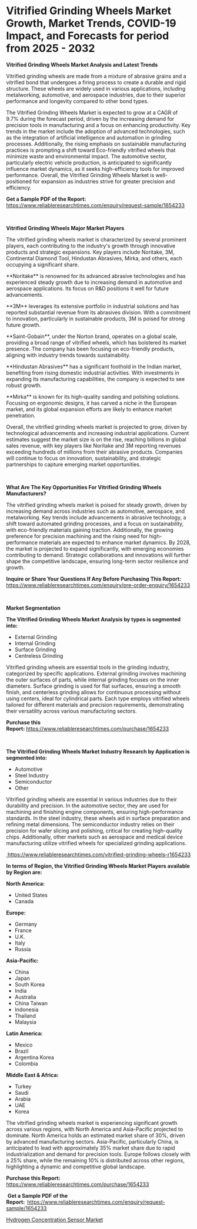 <p><h1>Vitrified Grinding Wheels Market Growth, Market Trends, COVID-19 Impact, and Forecasts for period from 2025 - 2032</h1></p><p><strong>Vitrified Grinding Wheels Market Analysis and Latest Trends</strong></p>
<p><p>Vitrified grinding wheels are made from a mixture of abrasive grains and a vitrified bond that undergoes a firing process to create a durable and rigid structure. These wheels are widely used in various applications, including metalworking, automotive, and aerospace industries, due to their superior performance and longevity compared to other bond types. </p><p>The Vitrified Grinding Wheels Market is expected to grow at a CAGR of 9.7% during the forecast period, driven by the increasing demand for precision tools in manufacturing and a focus on enhancing productivity. Key trends in the market include the adoption of advanced technologies, such as the integration of artificial intelligence and automation in grinding processes. Additionally, the rising emphasis on sustainable manufacturing practices is prompting a shift toward Eco-friendly vitrified wheels that minimize waste and environmental impact. The automotive sector, particularly electric vehicle production, is anticipated to significantly influence market dynamics, as it seeks high-efficiency tools for improved performance. Overall, the Vitrified Grinding Wheels Market is well-positioned for expansion as industries strive for greater precision and efficiency.</p></p>
<p><strong>Get a Sample PDF of the Report:&nbsp;</strong> <a href="https://www.reliableresearchtimes.com/enquiry/request-sample/1654233?utm_campaign=2393&utm_medium=2&utm_source=Github&utm_content=ia&utm_term=22022025&utm_id=vitrified-grinding-wheels">https://www.reliableresearchtimes.com/enquiry/request-sample/1654233</a></p>
<p>&nbsp;</p>
<p><strong>Vitrified Grinding Wheels Major Market Players</strong></p>
<p><p>The vitrified grinding wheels market is characterized by several prominent players, each contributing to the industry's growth through innovative products and strategic expansions. Key players include Noritake, 3M, Continental Diamond Tool, Hindustan Abrasives, Mirka, and others, each occupying a significant share.</p><p>**Noritake** is renowned for its advanced abrasive technologies and has experienced steady growth due to increasing demand in automotive and aerospace applications. Its focus on R&D positions it well for future advancements.</p><p>**3M** leverages its extensive portfolio in industrial solutions and has reported substantial revenue from its abrasives division. With a commitment to innovation, particularly in sustainable products, 3M is poised for strong future growth.</p><p>**Saint-Gobain**, under the Norton brand, operates on a global scale, providing a broad range of vitrified wheels, which has bolstered its market presence. The company has been focusing on eco-friendly products, aligning with industry trends towards sustainability.</p><p>**Hindustan Abrasives** has a significant foothold in the Indian market, benefiting from rising domestic industrial activities. With investments in expanding its manufacturing capabilities, the company is expected to see robust growth.</p><p>**Mirka** is known for its high-quality sanding and polishing solutions. Focusing on ergonomic designs, it has carved a niche in the European market, and its global expansion efforts are likely to enhance market penetration.</p><p>Overall, the vitrified grinding wheels market is projected to grow, driven by technological advancements and increasing industrial applications. Current estimates suggest the market size is on the rise, reaching billions in global sales revenue, with key players like Noritake and 3M reporting revenues exceeding hundreds of millions from their abrasive products. Companies will continue to focus on innovation, sustainability, and strategic partnerships to capture emerging market opportunities.</p></p>
<p>&nbsp;</p>
<p><strong>What Are The Key Opportunities For Vitrified Grinding Wheels Manufacturers?</strong></p>
<p><p>The vitrified grinding wheels market is poised for steady growth, driven by increasing demand across industries such as automotive, aerospace, and metalworking. Key trends include advancements in abrasive technology, a shift toward automated grinding processes, and a focus on sustainability, with eco-friendly materials gaining traction. Additionally, the growing preference for precision machining and the rising need for high-performance materials are expected to enhance market dynamics. By 2028, the market is projected to expand significantly, with emerging economies contributing to demand. Strategic collaborations and innovations will further shape the competitive landscape, ensuring long-term sector resilience and growth.</p></p>
<p><strong>Inquire or Share Your Questions If Any Before Purchasing This Report:</strong> <a href="https://www.reliableresearchtimes.com/enquiry/pre-order-enquiry/1654233?utm_campaign=2393&utm_medium=2&utm_source=Github&utm_content=ia&utm_term=22022025&utm_id=vitrified-grinding-wheels">https://www.reliableresearchtimes.com/enquiry/pre-order-enquiry/1654233</a></p>
<p>&nbsp;</p>
<p><strong>Market Segmentation</strong></p>
<p><strong>The Vitrified Grinding Wheels Market Analysis by types is segmented into:</strong></p>
<p><ul><li>External Grinding</li><li>Internal Grinding</li><li>Surface Grinding</li><li>Centreless Grinding</li></ul></p>
<p><p>Vitrified grinding wheels are essential tools in the grinding industry, categorized by specific applications. External grinding involves machining the outer surfaces of parts, while internal grinding focuses on the inner diameters. Surface grinding is used for flat surfaces, ensuring a smooth finish, and centerless grinding allows for continuous processing without using centers, ideal for cylindrical parts. Each type employs vitrified wheels tailored for different materials and precision requirements, demonstrating their versatility across various manufacturing sectors.</p></p>
<p><strong>Purchase this Report:&nbsp;</strong><a href="https://www.reliableresearchtimes.com/purchase/1654233?utm_campaign=2393&utm_medium=2&utm_source=Github&utm_content=ia&utm_term=22022025&utm_id=vitrified-grinding-wheels">https://www.reliableresearchtimes.com/purchase/1654233</a></p>
<p>&nbsp;</p>
<p><strong>The Vitrified Grinding Wheels Market Industry Research by Application is segmented into:</strong></p>
<p><ul><li>Automotive</li><li>Steel Industry</li><li>Semiconductor</li><li>Other</li></ul></p>
<p><p>Vitrified grinding wheels are essential in various industries due to their durability and precision. In the automotive sector, they are used for machining and finishing engine components, ensuring high-performance standards. In the steel industry, these wheels aid in surface preparation and refining metal dimensions. The semiconductor industry relies on their precision for wafer slicing and polishing, critical for creating high-quality chips. Additionally, other markets such as aerospace and medical device manufacturing utilize vitrified wheels for specialized grinding applications.</p></p>
<p><a href="https://www.reliableresearchtimes.com/vitrified-grinding-wheels-r1654233?utm_campaign=2393&utm_medium=2&utm_source=Github&utm_content=ia&utm_term=22022025&utm_id=vitrified-grinding-wheels">&nbsp;https://www.reliableresearchtimes.com/vitrified-grinding-wheels-r1654233</a></p>
<p><strong>In terms of Region, the Vitrified Grinding Wheels Market Players available by Region are:</strong></p>
<p>
    <p> <strong> North America: </strong>
        <ul>
            <li>United States</li>
            <li>Canada</li>
        </ul>
        </p> 
    <p> <strong> Europe: </strong>
        <ul>
            <li>Germany</li>
            <li>France</li>
            <li>U.K.</li>
            <li>Italy</li>
            <li>Russia</li>
        </ul>
        </p> 
    <p> <strong> Asia-Pacific: </strong>
        <ul>
            <li>China</li>
            <li>Japan</li>
            <li>South Korea</li>
            <li>India</li>
            <li>Australia</li>
            <li>China Taiwan</li>
            <li>Indonesia</li>
            <li>Thailand</li>
            <li>Malaysia</li>
        </ul>
        </p> 
    <p> <strong> Latin America: </strong>
        <ul>
            <li>Mexico</li>
            <li>Brazil</li>
            <li>Argentina Korea</li>
            <li>Colombia</li>
        </ul>
        </p> 
    <p> <strong> Middle East & Africa: </strong>
        <ul>
            <li>Turkey</li>
            <li>Saudi</li>
            <li>Arabia</li>
            <li>UAE</li>
            <li>Korea</li>
        </ul>
    </p>
    </p>
<p><p>The vitrified grinding wheels market is experiencing significant growth across various regions, with North America and Asia-Pacific projected to dominate. North America holds an estimated market share of 30%, driven by advanced manufacturing sectors. Asia-Pacific, particularly China, is anticipated to lead with approximately 35% market share due to rapid industrialization and demand for precision tools. Europe follows closely with a 25% share, while the remaining 10% is distributed across other regions, highlighting a dynamic and competitive global landscape.</p></p>
<p><strong>Purchase this Report: </strong><a href="https://www.reliableresearchtimes.com/purchase/1654233?utm_campaign=2393&utm_medium=2&utm_source=Github&utm_content=ia&utm_term=22022025&utm_id=vitrified-grinding-wheels">https://www.reliableresearchtimes.com/purchase/1654233</a></p>
<p>&nbsp;<strong>Get a Sample PDF of the Report:&nbsp;&nbsp;</strong><a href="https://www.reliableresearchtimes.com/enquiry/request-sample/1654233?utm_campaign=2393&utm_medium=2&utm_source=Github&utm_content=ia&utm_term=22022025&utm_id=vitrified-grinding-wheels">https://www.reliableresearchtimes.com/enquiry/request-sample/1654233</a></p>
<p><strong></strong></p>
<p><p><a href="https://github.com/techerghalim/Market-Research-Report-List-1/blob/main/hydrogen-concentration-sensor-market.md?utm_campaign=2393&utm_medium=2&utm_source=Github&utm_content=ia&utm_term=22022025&utm_id=vitrified-grinding-wheels">Hydrogen Concentration Sensor Market</a></p></p>